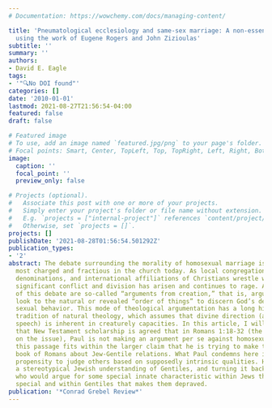 ```yaml
---
# Documentation: https://wowchemy.com/docs/managing-content/

title: 'Pneumatological ecclesiology and same-sex marriage: A non-essentialist approach
  using the work of Eugene Rogers and John Zizioulas'
subtitle: ''
summary: ''
authors:
- David E. Eagle
tags:
- '"🔍No DOI found"'
categories: []
date: '2010-01-01'
lastmod: 2021-08-27T21:56:54-04:00
featured: false
draft: false

# Featured image
# To use, add an image named `featured.jpg/png` to your page's folder.
# Focal points: Smart, Center, TopLeft, Top, TopRight, Left, Right, BottomLeft, Bottom, BottomRight.
image:
  caption: ''
  focal_point: ''
  preview_only: false

# Projects (optional).
#   Associate this post with one or more of your projects.
#   Simply enter your project's folder or file name without extension.
#   E.g. `projects = ["internal-project"]` references `content/project/deep-learning/index.md`.
#   Otherwise, set `projects = []`.
projects: []
publishDate: '2021-08-28T01:56:54.501292Z'
publication_types:
- '2'
abstract: The debate surrounding the morality of homosexual marriage is one of the
  most charged and fractious in the church today. As local congregations, national
  denominations, and international affiliations of Christians wrestle with this issue,
  significant conflict and division has arisen and continues to rage. At the center
  of this debate are so-called “arguments from creation,” that is, arguments that
  look to the natural or revealed “order of things” to discern God’s design for appropriate
  sexual behavior. This mode of theological argumentation has a long history in the
  tradition of natural theology, which assumes that divine direction (and even divine
  speech) is inherent in creaturely capacities. In this article, I will demonstrate
  that New Testament scholarship is agreed that in Romans 1:18-32 (the key NT text
  on the issue), Paul is not making an argument per se against homosexuality. Instead,
  this passage fits within the larger claim that he is trying to make throughout the
  book of Romans about Jew-Gentile relations. What Paul condemns here is the human
  propensity to judge others based on supposedly intrinsic qualities. He is using
  a stereotypical Jewish understanding of Gentiles, and turning it back against those
  who would argue for some special innate characteristic within Jews that makes them
  special and within Gentiles that makes them depraved.
publication: '*Conrad Grebel Review*'
---
```

